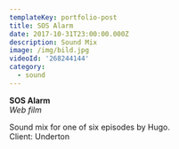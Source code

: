 ```yaml
---
templateKey: portfolio-post
title: SOS Alarm
date: 2017-10-31T23:00:00.000Z
description: Sound Mix
image: /img/bild.jpg
videoId: '268244144'
category:
  - sound
---
```

**SOS Alarm** \
_Web film_

Sound mix for one of six episodes by Hugo.\
Client: Underton
